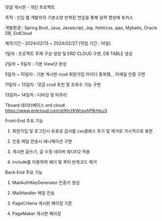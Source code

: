 댓글 게시판 - 개인 프로젝트

목적 : 신입 웹 개발자의 기본소양 반복된 연습을 통해 실력 향상에 포커스

개발환경 : Spring Boot, Java, Javascript, Jsp, html/css, ajax, Mybatis, Oracle DB, ErdCloud

제작기간 - 2024/02/13 ~ 2024/02/27 (작업 기간 : 14일)

1일차 : 프로젝트 주제 구상 생성 및 ERD CLOUD 구현, DB TABLE 생성

2일차 ~ 5일차 : 기본 View단 완성

5일차 ~ 10일차 : 기본 게시판 crud 회원가입 아이디 중복쳌, , 이메일 인증 구현

11일차 ~ 13일차 : 댓글 crud 추천 및 조회수 기능 구현

13일차~ 14일차 : 디버깅 및 마무리



Tboard 데이터베이스 erd cloud: https://www.erdcloud.com/d/KtctXWcpvhPBrHpJ3


Front-End 주요 기능

1. 회원가입 및 로그인시 유효성 검사를 css클래스 추가 및 제거로 가시적으로 표현

2. 인증 메일 전송시 애니메이션 구현

3. 게시판 글쓰기, 글 수정 네이버 에디터2 적용

4. include를 이용하여 헤더 및 푸터 반복코드 제거


Back-End 주요 기능

1. MailAuthKeyGenerator 인증키 생성

2. MailHandler 메일 전송

3. PageCriteria 게시판 페이징 기준

4. PageMaker 게시판 페이징

